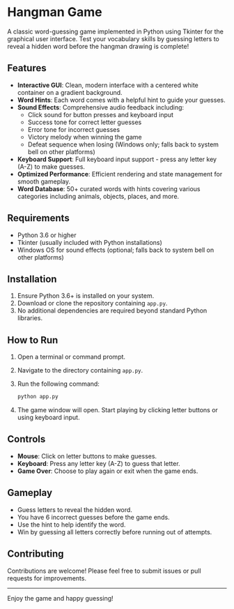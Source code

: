 # Hangman Game

A classic word-guessing game implemented in Python using Tkinter for the graphical user interface. Test your vocabulary skills by guessing letters to reveal a hidden word before the hangman drawing is complete!

## Features

- **Interactive GUI**: Clean, modern interface with a centered white container on a gradient background.
- **Word Hints**: Each word comes with a helpful hint to guide your guesses.
- **Sound Effects**: Comprehensive audio feedback including:
  - Click sound for button presses and keyboard input
  - Success tone for correct letter guesses
  - Error tone for incorrect guesses
  - Victory melody when winning the game
  - Defeat sequence when losing (Windows only; falls back to system bell on other platforms)
- **Keyboard Support**: Full keyboard input support - press any letter key (A-Z) to make guesses.
- **Optimized Performance**: Efficient rendering and state management for smooth gameplay.
- **Word Database**: 50+ curated words with hints covering various categories including animals, objects, places, and more.

## Requirements

- Python 3.6 or higher
- Tkinter (usually included with Python installations)
- Windows OS for sound effects (optional; falls back to system bell on other platforms)

## Installation

1. Ensure Python 3.6+ is installed on your system.
2. Download or clone the repository containing `app.py`.
3. No additional dependencies are required beyond standard Python libraries.

## How to Run

1. Open a terminal or command prompt.
2. Navigate to the directory containing `app.py`.
3. Run the following command:

   ```bash
   python app.py
   ```

4. The game window will open. Start playing by clicking letter buttons or using keyboard input.

## Controls

- **Mouse**: Click on letter buttons to make guesses.
- **Keyboard**: Press any letter key (A-Z) to guess that letter.
- **Game Over**: Choose to play again or exit when the game ends.

## Gameplay

- Guess letters to reveal the hidden word.
- You have 6 incorrect guesses before the game ends.
- Use the hint to help identify the word.
- Win by guessing all letters correctly before running out of attempts.


## Contributing

Contributions are welcome! Please feel free to submit issues or pull requests for improvements.

---

Enjoy the game and happy guessing!
